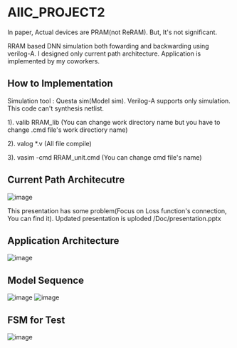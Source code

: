 # AIIC_PROJECT2
In paper, Actual devices are PRAM(not ReRAM). But, It's not significant.

RRAM based DNN simulation both fowarding and backwarding using verilog-A.
I designed only current path architecture. Application is implemented by my coworkers.

## How to Implementation
Simulation tool : Questa sim(Model sim). Verilog-A supports only simulation. This code can't synthesis netlist.

1). valib RRAM_lib (You can change work directory name but you have to change .cmd file's work directiory name)

2). valog *.v (All file compile)

3). vasim -cmd RRAM_unit.cmd (You can change cmd file's name)

## Current Path Architecutre
![image](https://user-images.githubusercontent.com/109369687/204360414-39a79b8f-842f-4891-a162-0ff270cb142d.png)

This presentation has some problem(Focus on Loss function's connection, You can find it). Updated presentation is uploded /Doc/presentation.pptx
## Application Architecture
![image](https://user-images.githubusercontent.com/109369687/204360681-de30c5bc-4ecd-4a9f-9f31-124859808208.png)

## Model Sequence
![image](https://user-images.githubusercontent.com/109369687/204360818-f0357d3c-84eb-4749-b586-2755a47b08b4.png)
![image](https://user-images.githubusercontent.com/109369687/204360913-465b83cb-d232-4462-ad06-94c84df69a76.png)

## FSM for Test
![image](https://user-images.githubusercontent.com/109369687/204361054-f372e1b7-21ca-4807-9a80-320caa900daa.png)
